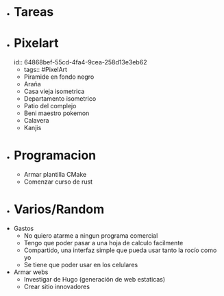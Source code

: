 - # Tareas
- # Pixelart
  id:: 64868bef-55cd-4fa4-9cea-258d13e3eb62
	- tags:: #PixelArt
	- Piramide en fondo negro
	- Araña
	- Casa vieja isometrica
	- Departamento isometrico
	- Patio del complejo
	- Beni maestro pokemon
	- Calavera
	- Kanjis
- # Programacion
	- Armar plantilla CMake
	- Comenzar curso de rust
- # Varios/Random
- Gastos
	- No quiero atarme a ningun programa comercial
	- Tengo que poder pasar a una hoja de calculo facilmente
	- Compartido, una interfaz simple que pueda usar tanto la rocío como yo
	- Se tiene que poder usar en los celulares
- Armar webs
	- Investigar de Hugo (generación de web estaticas)
	- Crear sitio innovadores